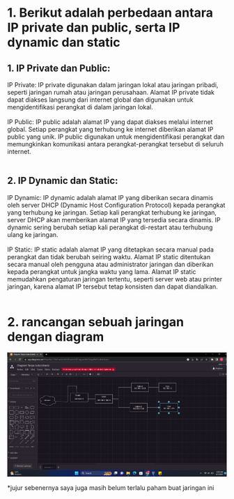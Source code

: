 # 1. Berikut adalah perbedaan antara IP private dan public, serta IP dynamic dan static


## 1. IP Private dan Public:

IP Private: IP private digunakan dalam jaringan lokal atau jaringan pribadi, seperti jaringan rumah atau jaringan perusahaan. Alamat IP private tidak dapat diakses langsung dari internet global dan digunakan untuk mengidentifikasi perangkat di dalam jaringan lokal.
<br/>
<br/>
IP Public: IP public adalah alamat IP yang dapat diakses melalui internet global. Setiap perangkat yang terhubung ke internet diberikan alamat IP public yang unik. IP public digunakan untuk mengidentifikasi perangkat dan memungkinkan komunikasi antara perangkat-perangkat tersebut di seluruh internet.
<br/>
<br/>

## 2. IP Dynamic dan Static:

IP Dynamic: IP dynamic adalah alamat IP yang diberikan secara dinamis oleh server DHCP (Dynamic Host Configuration Protocol) kepada perangkat yang terhubung ke jaringan. Setiap kali perangkat terhubung ke jaringan, server DHCP akan memberikan alamat IP yang tersedia secara dinamis. IP dynamic sering berubah setiap kali perangkat di-restart atau terhubung ulang ke jaringan.
<br/>
<br/>
IP Static: IP static adalah alamat IP yang ditetapkan secara manual pada perangkat dan tidak berubah seiring waktu. Alamat IP static ditentukan secara manual oleh pengguna atau administrator jaringan dan diberikan kepada perangkat untuk jangka waktu yang lama. Alamat IP static memudahkan pengaturan jaringan tertentu, seperti server web atau printer jaringan, karena alamat IP tersebut tetap konsisten dan dapat diandalkan.
<br/>
<br/>

# 2. rancangan sebuah jaringan dengan diagram

![1](/week-1/Computer-Networking/img/1.png)

*jujur sebenernya saya juga masih belum terlalu paham buat jaringan ini
